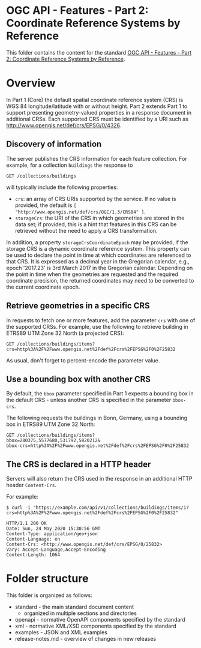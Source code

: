 # OGC API - Features - Part 2: Coordinate Reference Systems by Reference

This folder contains the content for the standard [OGC API - Features - Part 2: Coordinate Reference Systems by Reference](http://docs.opengeospatial.org/is/18-058/18-058.html).

# Overview

In Part 1 (Core) the default spatial coordinate reference system (CRS) is WGS 84 longitude/latitude with or without height. Part 2 extends Part 1 to support presenting geometry-valued properties in a response document in additional CRSs. Each supported CRS must be identified by a URI such as http://www.opengis.net/def/crs/EPSG/0/4326.

## Discovery of information

The server publishes the CRS information for each feature collection. For example, for a collection `buildings` the response to

```
GET /collections/buildings
```

will typically include the following properties:

* `crs`: an array of CRS URIs supported by the service. If no value is provided, the default is `[ "http://www.opengis.net/def/crs/OGC/1.3/CRS84" ]`.
* `storageCrs`: the URI of the CRS in which geometries are stored in the data set; if provided, this is a hint that features in this CRS can be retrieved without the need to apply a CRS transformation.

In addition, a property `storageCrsCoordinateEpoch` may be provided, if the storage CRS is a dynamic coordinate reference system. This property can be used to declare the point in time at which coordinates are referenced to that CRS. It is expressed as a decimal year in the Gregorian calendar, e.g., epoch '2017.23' is 3rd March 2017 in the Gregorian calendar. Depending on the point in time when the geometries are requested and the required coordinate precision, the returned coordinates may need to be converted to the current coordinate epoch.

## Retrieve geometries in a specific CRS

In requests to fetch one or more features, add the parameter `crs` with one of the supported CRSs. For example, use the following to retrieve building in ETRS89 UTM Zone 32 North (a projected CRS):

```
GET /collections/buildings/items?
crs=http%3A%2F%2Fwww.opengis.net%2Fdef%2Fcrs%2FEPSG%2F0%2F25832
```

As usual, don't forget to percent-encode the parameter value.

## Use a bounding box with another CRS

By default, the `bbox` parameter specified in Part 1 expects a bounding box in the default CRS - unless another CRS is specified in the parameter `bbox-crs`.

The following requests the buildings in Bonn, Germany, using a bounding box in ETRS89 UTM Zone 32 North:

```
GET /collections/buildings/items?
bbox=280375,5577680,531792,5820212&
bbox-crs=http%3A%2F%2Fwww.opengis.net%2Fdef%2Fcrs%2FEPSG%2F0%2F25832
```

## The CRS is declared in a HTTP header

Servers will also return the CRS used in the response in an additional HTTP header `Content-Crs`.

For example:

```
$ curl -i "https://example.com/api/v1/collections/buildings/items/1?crs=http%3A%2F%2Fwww.opengis.net%2Fdef%2Fcrs%2FEPSG%2F0%2F25832"

HTTP/1.1 200 OK
Date: Sun, 24 May 2020 15:30:56 GMT
Content-Type: application/geo+json
Content-Language: en
Content-Crs: <http://www.opengis.net/def/crs/EPSG/0/25832>
Vary: Accept-Language,Accept-Encoding
Content-Length: 1064
```

# Folder structure

This folder is organized as follows:

* standard - the main standard document content
  - organized in multiple sections and directories
* openapi - normative OpenAPI components specified by the standard
* xml - normative XML/XSD components specified by the standard
* examples - JSON and XML examples
* release-notes.md - overview of changes in new releases
